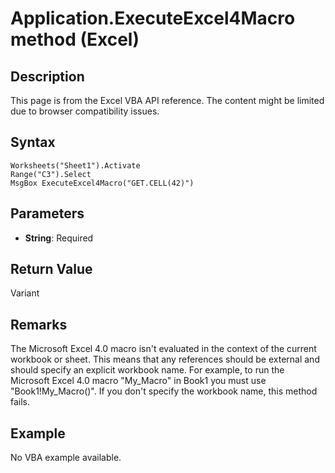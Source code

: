 # Application.ExecuteExcel4Macro method (Excel)

## Description
This page is from the Excel VBA API reference. The content might be limited due to browser compatibility issues.

## Syntax
```vba
Worksheets("Sheet1").Activate 
Range("C3").Select 
MsgBox ExecuteExcel4Macro("GET.CELL(42)")
```

## Parameters
- **String**: Required

## Return Value
Variant

## Remarks
The Microsoft Excel 4.0 macro isn't evaluated in the context of the current workbook or sheet. This means that any references should be external and should specify an explicit workbook name. For example, to run the Microsoft Excel 4.0 macro "My_Macro" in Book1 you must use "Book1!My_Macro()". If you don't specify the workbook name, this method fails.

## Example
No VBA example available.
